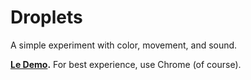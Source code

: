 # Droplets

A simple experiment with color, movement, and sound.

__[Le Demo](https://s3.amazonaws.com/droplets-experiment/index.html).__ For best experience, use Chrome (of course).
